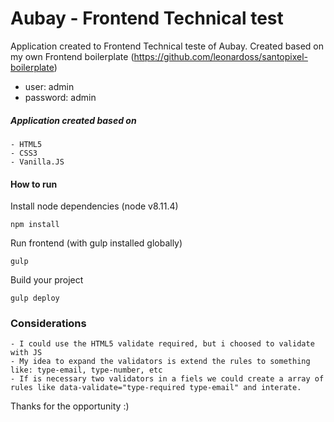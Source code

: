 
# Aubay - Frontend Technical test

Application created to Frontend Technical teste of Aubay. Created based on my own Frontend boilerplate (https://github.com/leonardoss/santopixel-boilerplate)

- user: admin
- password: admin

##### Application created based on
    - HTML5
    - CSS3
    - Vanilla.JS

#### How to run ####
Install node dependencies (node v8.11.4)
```
npm install
```

Run frontend (with gulp installed globally)
```
gulp
```

Build your project
```
gulp deploy
```

###  Considerations
    - I could use the HTML5 validate required, but i choosed to validate with JS 
    - My idea to expand the validators is extend the rules to something like: type-email, type-number, etc
    - If is necessary two validators in a fiels we could create a array of rules like data-validate="type-required type-email" and interate.


Thanks for the opportunity :)